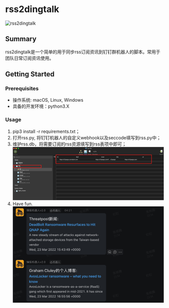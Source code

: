 # rss2dingtalk
![rss2dingtalk](https://github.com/XTpeeps/Rss2Dingtalk-LTS/workflows/Rss2Dingtalk-LTS/badge.svg)


## Summary 
rss2dingtalk是一个简单的用于同步rss订阅资讯到钉钉群机器人的脚本。常用于团队日常订阅资讯使用。
## Getting Started
### Prerequisites
* 操作系统: macOS, Linux, Windows
* 具备的开发环境：python3.X
### Usage 
1. pip3 install -r requirements.txt；
2. 打开rss.py, 将钉钉机器人的自定义webhook以及seccode填写到rss.py中；
3. 维护rss.db，将需要订阅的rss资源填写到rss表项中即可；
![](assets/16480901837186.jpg)
4. Have fun.
![](assets/16480902474474.jpg)
